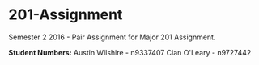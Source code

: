 # 201-Assignment
Semester 2 2016 - Pair Assignment for Major 201 Assignment.

**Student Numbers:**
Austin Wilshire - n9337407
Cian O'Leary - n9727442
